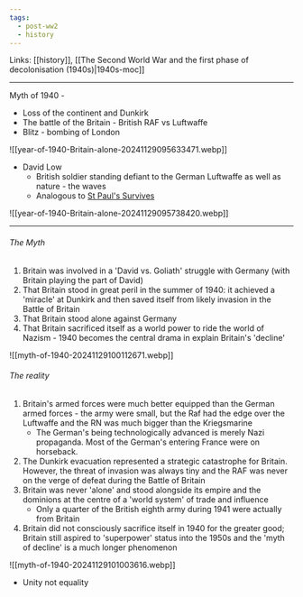 ```yaml
---
tags:
  - post-ww2
  - history
---
```

Links: [[history]], [[The Second World War and the first phase of decolonisation (1940s)|1940s-moc]]

***

Myth of 1940 - 
- Loss of the continent and Dunkirk
- The battle of the Britain - British RAF vs Luftwaffe
- Blitz - bombing of London

![[year-of-1940-Britain-alone-20241129095633471.webp]]

- David Low
	- British soldier standing defiant to the German Luftwaffe as well as nature - the waves
	- Analogous to [St Paul's Survives](https://en.wikipedia.org/wiki/St_Paul%27s_Survives)

![[year-of-1940-Britain-alone-20241129095738420.webp]]

***

###### The Myth

1. Britain was involved in a 'David vs. Goliath' struggle with Germany (with Britain playing the part of David)
2. That Britain stood in great peril in the summer of 1940: it achieved a 'miracle' at Dunkirk and then saved itself from likely invasion in the Battle of Britain
3. That Britain stood alone against Germany
4. That Britain sacrificed itself as a world power to ride the world of Nazism - 1940 becomes the central drama in explain Britain's 'decline'

![[myth-of-1940-20241129100112671.webp]]


###### The reality

1. Britain's armed forces were much better equipped than the German armed forces - the army were small, but the Raf had the edge over the Luftwaffe and the RN was much bigger than the Kriegsmarine
	- The German's being technologically advanced is merely Nazi propaganda. Most of the German's entering France were on horseback. 
2. The Dunkirk evacuation represented a strategic catastrophe for Britain. However, the threat of invasion was always tiny and the  RAF was never on the verge of defeat during the Battle of Britain
3. Britain was never 'alone' and stood alongside its empire and the dominions at the centre of a 'world system' of trade and influence
	- Only a quarter of the British eighth army during 1941 were actually from Britain
4. Britain did not consciously sacrifice itself in 1940 for the greater good; Britain still aspired to 'superpower' status into the 1950s and the 'myth of decline' is a much longer phenomenon

![[myth-of-1940-20241129101003616.webp]]

- Unity not equality
